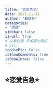 ```yaml
---
title: '恋爱告急'
date: 2021-11-11
author: "鞠婧祎"
categories:
- "收藏"
sidebar: false
isFull: true
# 文章封面 不设置为随机
# pic:
topUsePic: false
isShowComments: true
isShowIndex: false
---
```


<!-- more -->

## :star:恋爱告急:star: 
<br/>
<PlayVideo aid="75257577" cid="128732400" page="1"/>